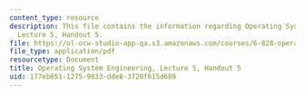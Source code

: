 ```yaml
---
content_type: resource
description: This file contains the information regarding Operating System Engineering,
  Lecture 5, Handout 5.
file: https://ol-ocw-studio-app-qa.s3.amazonaws.com/courses/6-828-operating-system-engineering-fall-2012/177eb05112759833dde83720f615d689_MIT6_828F12_lec5_handout.pdf
file_type: application/pdf
resourcetype: Document
title: Operating System Engineering, Lecture 5, Handout 5
uid: 177eb051-1275-9833-dde8-3720f615d689
---
```

